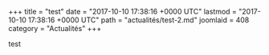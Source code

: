 +++
title = "test"
date = "2017-10-10 17:38:16 +0000 UTC"
lastmod = "2017-10-10 17:38:16 +0000 UTC"
path = "actualités/test-2.md"
joomlaid = 408
category = "Actualités"
+++
<p>test</p>